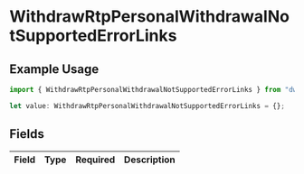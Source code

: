 # WithdrawRtpPersonalWithdrawalNotSupportedErrorLinks

## Example Usage

```typescript
import { WithdrawRtpPersonalWithdrawalNotSupportedErrorLinks } from "dwolla-typescript/models";

let value: WithdrawRtpPersonalWithdrawalNotSupportedErrorLinks = {};
```

## Fields

| Field       | Type        | Required    | Description |
| ----------- | ----------- | ----------- | ----------- |